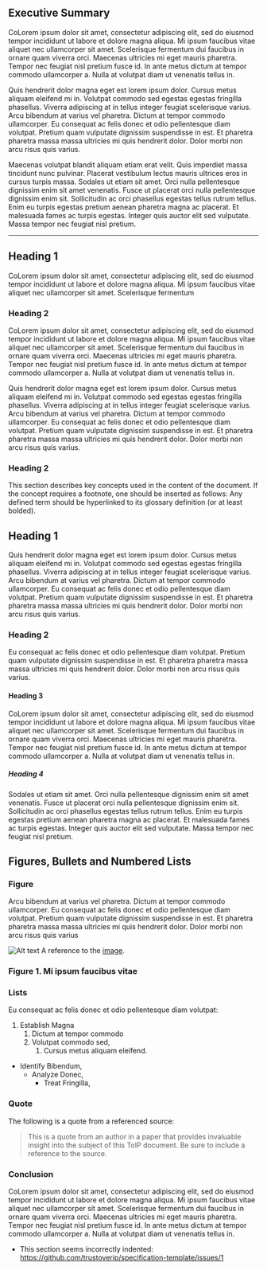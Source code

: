 

[//]: # (Pandoc Formatting Macros)

[//]: # (Main content {#sec:content})



## Executive Summary
CoLorem ipsum dolor sit amet, consectetur adipiscing elit, sed do eiusmod tempor incididunt ut labore et dolore magna aliqua. Mi ipsum faucibus vitae aliquet nec ullamcorper sit amet. Scelerisque fermentum dui faucibus in ornare quam viverra orci. Maecenas ultricies mi eget mauris pharetra. Tempor nec feugiat nisl pretium fusce id. In ante metus dictum at tempor commodo ullamcorper a. Nulla at volutpat diam ut venenatis tellus in. 

Quis hendrerit dolor magna eget est lorem ipsum dolor. Cursus metus aliquam eleifend mi in. Volutpat commodo sed egestas egestas fringilla phasellus. Viverra adipiscing at in tellus integer feugiat scelerisque varius. Arcu bibendum at varius vel pharetra. Dictum at tempor commodo ullamcorper. Eu consequat ac felis donec et odio pellentesque diam volutpat. Pretium quam vulputate dignissim suspendisse in est. Et pharetra pharetra massa massa ultricies mi quis hendrerit dolor. Dolor morbi non arcu risus quis varius.

Maecenas volutpat blandit aliquam etiam erat velit. Quis imperdiet massa tincidunt nunc pulvinar. Placerat vestibulum lectus mauris ultrices eros in cursus turpis massa. Sodales ut etiam sit amet. Orci nulla pellentesque dignissim enim sit amet venenatis. Fusce ut placerat orci nulla pellentesque dignissim enim sit. Sollicitudin ac orci phasellus egestas tellus rutrum tellus. Enim eu turpis egestas pretium aenean pharetra magna ac placerat. Et malesuada fames ac turpis egestas. Integer quis auctor elit sed vulputate. Massa tempor nec feugiat nisl pretium.

------------------------------------

## Heading 1

CoLorem ipsum dolor sit amet, consectetur adipiscing elit, sed do eiusmod tempor incididunt ut labore et dolore magna aliqua. Mi ipsum faucibus vitae aliquet nec ullamcorper sit amet. Scelerisque fermentum

### Heading 2

CoLorem ipsum dolor sit amet, consectetur adipiscing elit, sed do eiusmod tempor incididunt ut labore et dolore magna aliqua. Mi ipsum faucibus vitae aliquet nec ullamcorper sit amet. Scelerisque fermentum dui faucibus in ornare quam viverra orci. Maecenas ultricies mi eget mauris pharetra. Tempor nec feugiat nisl pretium fusce id. In ante metus dictum at tempor commodo ullamcorper a. Nulla at volutpat diam ut venenatis tellus in. 

Quis hendrerit dolor magna eget est lorem ipsum dolor. Cursus metus aliquam eleifend mi in. Volutpat commodo sed egestas egestas fringilla phasellus. Viverra adipiscing at in tellus integer feugiat scelerisque varius. Arcu bibendum at varius vel pharetra. Dictum at tempor commodo ullamcorper. Eu consequat ac felis donec et odio pellentesque diam volutpat. Pretium quam vulputate dignissim suspendisse in est. Et pharetra pharetra massa massa ultricies mi quis hendrerit dolor. Dolor morbi non arcu risus quis varius.


### Heading 2

This section describes key concepts used in the content of the document.  If the concept requires a footnote, one should be inserted as follows:  Any defined term should be hyperlinked to its glossary definition (or at least bolded).

## Heading 1

Quis hendrerit dolor magna eget est lorem ipsum dolor. Cursus metus aliquam eleifend mi in. Volutpat commodo sed egestas egestas fringilla phasellus. Viverra adipiscing at in tellus integer feugiat scelerisque varius. Arcu bibendum at varius vel pharetra. Dictum at tempor commodo ullamcorper. Eu consequat ac felis donec et odio pellentesque diam volutpat. Pretium quam vulputate dignissim suspendisse in est. Et pharetra pharetra massa massa ultricies mi quis hendrerit dolor. Dolor morbi non arcu risus quis varius.

### Heading 2

Eu consequat ac felis donec et odio pellentesque diam volutpat. Pretium quam vulputate dignissim suspendisse in est. Et pharetra pharetra massa massa ultricies mi quis hendrerit dolor. Dolor morbi non arcu risus quis varius.


#### Heading 3

CoLorem ipsum dolor sit amet, consectetur adipiscing elit, sed do eiusmod tempor incididunt ut labore et dolore magna aliqua. Mi ipsum faucibus vitae aliquet nec ullamcorper sit amet. Scelerisque fermentum dui faucibus in ornare quam viverra orci. Maecenas ultricies mi eget mauris pharetra. Tempor nec feugiat nisl pretium fusce id. In ante metus dictum at tempor commodo ullamcorper a. Nulla at volutpat diam ut venenatis tellus in.

##### Heading 4

Sodales ut etiam sit amet. Orci nulla pellentesque dignissim enim sit amet venenatis. Fusce ut placerat orci nulla pellentesque dignissim enim sit. Sollicitudin ac orci phasellus egestas tellus rutrum tellus. Enim eu turpis egestas pretium aenean pharetra magna ac placerat. Et malesuada fames ac turpis egestas. Integer quis auctor elit sed vulputate. Massa tempor nec feugiat nisl pretium.

## Figures, Bullets and Numbered Lists

### Figure

Arcu bibendum at varius vel pharetra. Dictum at tempor commodo ullamcorper. Eu consequat ac felis donec et odio pellentesque diam volutpat. Pretium quam vulputate dignissim suspendisse in est. Et pharetra pharetra massa massa ultricies mi quis hendrerit dolor. Dolor morbi non arcu risus quis varius


[image]: image.png "Image Title" 
![Alt text][image] 
A reference to the [image](#image).

### Figure 1. Mi ipsum faucibus vitae


### Lists

Eu consequat ac felis donec et odio pellentesque diam volutpat:

1. Establish Magna
    1. Dictum at tempor commodo
    1. Volutpat commodo sed,
        1. Cursus metus aliquam eleifend.


- Identify Bibendum,
   - Analyze Donec,
      - Treat Fringilla,

### Quote

The following is a quote from a referenced source:

> This is a quote from an author in a paper that provides invaluable insight into the subject of this ToIP document. Be sure to include a reference to the source.

### Conclusion

CoLorem ipsum dolor sit amet, consectetur adipiscing elit, sed do eiusmod tempor incididunt ut labore et dolore magna aliqua. Mi ipsum faucibus vitae aliquet nec ullamcorper sit amet. Scelerisque fermentum dui faucibus in ornare quam viverra orci. Maecenas ultricies mi eget mauris pharetra. Tempor nec feugiat nisl pretium fusce id. In ante metus dictum at tempor commodo ullamcorper a. Nulla at volutpat diam ut venenatis tellus in.

- This section seems incorrectly indented: https://github.com/trustoverip/specification-template/issues/1
